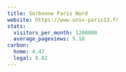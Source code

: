 ```yaml
---
title: Sorbonne Paris Nord
website: https://www.univ-paris13.fr
stats:
  visitors_per_month: 1200000
  average_pageviews: 5.18
carbon:
  home: 4.47
  legal: 0.82
---
```

